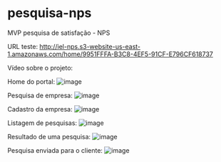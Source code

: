 # pesquisa-nps
 MVP pesquisa de satisfação - NPS
  
URL teste: http://iel-nps.s3-website-us-east-1.amazonaws.com/home/9951FFFA-B3C8-4EF5-91CF-E796CF618737

Vídeo sobre o projeto: 

Home do portal:
![image](https://user-images.githubusercontent.com/52705490/119266381-f8f73e80-bbc0-11eb-8c65-221162fcbd00.png)

Pesquisa de empresa:
![image](https://user-images.githubusercontent.com/52705490/119266398-0ad8e180-bbc1-11eb-94b4-80b011538d67.png)

Cadastro da empresa:
![image](https://user-images.githubusercontent.com/52705490/119266413-19bf9400-bbc1-11eb-827a-3fa2c3d5ec46.png)

Listagem de pesquisas:
![image](https://user-images.githubusercontent.com/52705490/119266433-32c84500-bbc1-11eb-9f58-041cacf93ca1.png)

Resultado de uma pesquisa:
![image](https://user-images.githubusercontent.com/52705490/119266443-3f4c9d80-bbc1-11eb-9fb0-2a65115ed74b.png)

Pesquisa enviada para o cliente:
![image](https://user-images.githubusercontent.com/52705490/119266452-4c698c80-bbc1-11eb-8434-c5b8a4cadf5d.png)



 
 
